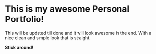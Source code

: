 # This is my awesome Personal Portfolio!
This will be updated till done and it will look awesome in the end. With a nice clean and simple look that is straight.

**Stick around!**


